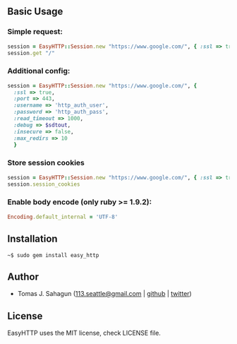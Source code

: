 ## Basic Usage

### Simple request:

```ruby
session = EasyHTTP::Session.new "https://www.google.com/", { :ssl => true }
session.get "/"
```

### Additional config:

```ruby
session = EasyHTTP::Session.new "https://www.google.com/", {
  :ssl => true,
  :port => 443,
  :username => 'http_auth_user',
  :password => 'http_auth_pass',
  :read_timeout => 1000,
  :debug => $sdtout,
  :insecure => false,
  :max_redirs => 10
  }
```

### Store session cookies

```ruby
session = EasyHTTP::Session.new "https://www.google.com/", { :ssl => true }
session.session_cookies
```

### Enable body encode (only ruby >= 1.9.2):

```ruby
Encoding.default_internal = 'UTF-8'
```

## Installation

```
~$ sudo gem install easy_http
```

## Author

* Tomas J. Sahagun (<113.seattle@gmail.com> | [github](https://github.com/seattle) | [twitter](https://twitter.com/seattle113))


## License

EasyHTTP uses the MIT license, check LICENSE file.
